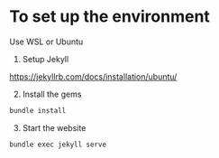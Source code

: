 # To set up the environment

Use WSL or Ubuntu

1. Setup Jekyll

https://jekyllrb.com/docs/installation/ubuntu/

2. Install the gems

```bash
bundle install
```

3. Start the website

```bash
bundle exec jekyll serve
```

